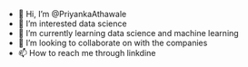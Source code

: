 - 👋 Hi, I’m @PriyankaAthawale
- 👀 I’m interested data science
- 🌱 I’m currently learning data science and machine learning
- 💞️ I’m looking to collaborate on with the companies
- 📫 How to reach me through linkdine

<!---
PriyankaAthawale/PriyankaAthawale is a ✨ special ✨ repository because its `README.md` (this file) appears on your GitHub profile.
You can click the Preview link to take a look at your changes.
--->
